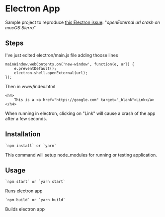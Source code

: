 # Electron App

Sample project to reproduce [this Electron issue](https://github.com/electron/electron/issues/7603): "_openExternal url crash on macOS Sierra_"


## Steps

I've just edited electron/main.js file adding thoose lines
```
mainWindow.webContents.on('new-window', function(e, url) {
    e.preventDefault();
    electron.shell.openExternal(url);
});
```

Then in www/index.html

```
<h4>
    This is a <a href="https://google.com" target="_blank">Link</a>
</h4>
```

When running in electron, clicking on "Link" will cause a crash of the app after a few seconds.


## Installation

    `npm install` or `yarn`

This command will setup node_modules for running or testing application.


## Usage

    `npm start` or `yarn start`

Runs electron app

    `npm build` or `yarn build`

Builds electron app
